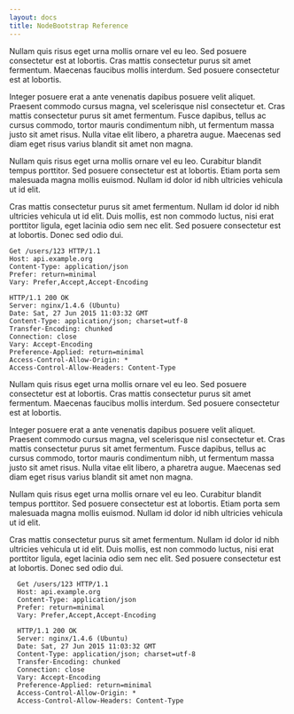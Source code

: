 ```yaml
---
layout: docs
title: NodeBootstrap Reference
---
```


<div class="row">
  <div class="col-md-6 narrative" markdown="1">
  Nullam quis risus eget urna mollis ornare vel eu leo. Sed posuere consectetur est at lobortis. Cras mattis consectetur purus sit amet fermentum. Maecenas faucibus mollis interdum. Sed posuere consectetur est at lobortis.

  Integer posuere erat a ante venenatis dapibus posuere velit aliquet. Praesent commodo cursus magna, vel scelerisque nisl consectetur et. Cras mattis consectetur purus sit amet fermentum. Fusce dapibus, tellus ac cursus commodo, tortor mauris condimentum nibh, ut fermentum massa justo sit amet risus. Nulla vitae elit libero, a pharetra augue. Maecenas sed diam eget risus varius blandit sit amet non magna.

  Nullam quis risus eget urna mollis ornare vel eu leo. Curabitur blandit tempus porttitor. Sed posuere consectetur est at lobortis. Etiam porta sem malesuada magna mollis euismod. Nullam id dolor id nibh ultricies vehicula ut id elit.

  Cras mattis consectetur purus sit amet fermentum. Nullam id dolor id nibh ultricies vehicula ut id elit. Duis mollis, est non commodo luctus, nisi erat porttitor ligula, eget lacinia odio sem nec elit. Sed posuere consectetur est at lobortis. Donec sed odio dui.
  </div>

  <div class="col-md-6 code" markdown="1">


```
Get /users/123 HTTP/1.1
Host: api.example.org
Content-Type: application/json  
Prefer: return=minimal
Vary: Prefer,Accept,Accept-Encoding

HTTP/1.1 200 OK
Server: nginx/1.4.6 (Ubuntu)
Date: Sat, 27 Jun 2015 11:03:32 GMT
Content-Type: application/json; charset=utf-8
Transfer-Encoding: chunked
Connection: close
Vary: Accept-Encoding
Preference-Applied: return=minimal
Access-Control-Allow-Origin: *
Access-Control-Allow-Headers: Content-Type
```
      
  </div>
</div> <!-- //.row -->



<div class="row">
  <div class="col-md-6 narrative" markdown="1">
  Nullam quis risus eget urna mollis ornare vel eu leo. Sed posuere consectetur est at lobortis. Cras mattis consectetur purus sit amet fermentum. Maecenas faucibus mollis interdum. Sed posuere consectetur est at lobortis.
  
  Integer posuere erat a ante venenatis dapibus posuere velit aliquet. Praesent commodo cursus magna, vel scelerisque nisl consectetur et. Cras mattis consectetur purus sit amet fermentum. Fusce dapibus, tellus ac cursus commodo, tortor mauris condimentum nibh, ut fermentum massa justo sit amet risus. Nulla vitae elit libero, a pharetra augue. Maecenas sed diam eget risus varius blandit sit amet non magna.
  
  Nullam quis risus eget urna mollis ornare vel eu leo. Curabitur blandit tempus porttitor. Sed posuere consectetur est at lobortis. Etiam porta sem malesuada magna mollis euismod. Nullam id dolor id nibh ultricies vehicula ut id elit.
  
  Cras mattis consectetur purus sit amet fermentum. Nullam id dolor id nibh ultricies vehicula ut id elit. Duis mollis, est non commodo luctus, nisi erat porttitor ligula, eget lacinia odio sem nec elit. Sed posuere consectetur est at lobortis. Donec sed odio dui.
  </div>
  
  <div class="col-md-6 code" markdown="1">
  
      Get /users/123 HTTP/1.1
      Host: api.example.org
      Content-Type: application/json  
      Prefer: return=minimal
      Vary: Prefer,Accept,Accept-Encoding
      
      HTTP/1.1 200 OK
      Server: nginx/1.4.6 (Ubuntu)
      Date: Sat, 27 Jun 2015 11:03:32 GMT
      Content-Type: application/json; charset=utf-8
      Transfer-Encoding: chunked
      Connection: close
      Vary: Accept-Encoding
      Preference-Applied: return=minimal
      Access-Control-Allow-Origin: *
      Access-Control-Allow-Headers: Content-Type
  </div>
</div> <!-- //.row -->